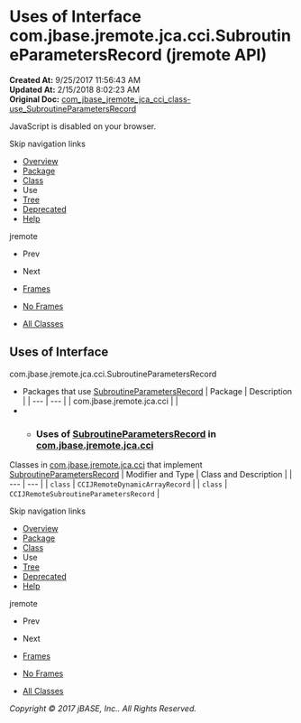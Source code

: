 # Uses of Interface com.jbase.jremote.jca.cci.SubroutineParametersRecord (jremote   API)

**Created At:** 9/25/2017 11:56:43 AM  
**Updated At:** 2/15/2018 8:02:23 AM  
**Original Doc:** [com_jbase_jremote_jca_cci_class-use_SubroutineParametersRecord](https://docs.jbase.com/39260-class-use/com_jbase_jremote_jca_cci_class-use_SubroutineParametersRecord)  

<!--<br>    try {<br>        if (location.href.indexOf('is-external=true') == -1) {<br>            parent.document.title="Uses of Interface com.jbase.jremote.jca.cci.SubroutineParametersRecord (jremote   API)";<br>        }<br>    }<br>    catch(err) {<br>    }<br>//-->
JavaScript is disabled on your browser.

Skip navigation links

- [Overview](../../../../../../overview-summary.html)
- [Package](/39259-cci/com_jbase_jremote_jca_cci_package-summary)
- [Class](/39259-cci/com_jbase_jremote_jca_cci_SubroutineParametersRecord "interface in com.jbase.jremote.jca.cci")
- Use
- [Tree](/39259-cci/com_jbase_jremote_jca_cci_package-tree)
- [Deprecated](../../../../../../deprecated-list.html)
- [Help](../../../../../../help-doc.html)


jremote <br>

- Prev
- Next


- [Frames](../../../../../../index.html?com/jbase/jremote/jca/cci/class-use//39260-class-use/com_jbase_jremote_jca_cci_class-use_SubroutineParametersRecord)
- [No Frames](/39260-class-use/com_jbase_jremote_jca_cci_class-use_SubroutineParametersRecord)


- [All Classes](../../../../../../allclasses-noframe.html)


<!--<br>  allClassesLink = document.getElementById("allclasses\_navbar\_top");<br>  if(window==top) {<br>    allClassesLink.style.display = "block";<br>  }<br>  else {<br>    allClassesLink.style.display = "none";<br>  }<br>  //-->

## Uses of Interface
com.jbase.jremote.jca.cci.SubroutineParametersRecord

- Packages that use [SubroutineParametersRecord](/39259-cci/com_jbase_jremote_jca_cci_SubroutineParametersRecord "interface in com.jbase.jremote.jca.cci") | Package | Description |
| --- | --- |
| com.jbase.jremote.jca.cci |   |
- - ### Uses of [SubroutineParametersRecord](/39259-cci/com_jbase_jremote_jca_cci_SubroutineParametersRecord "interface in com.jbase.jremote.jca.cci") in [com.jbase.jremote.jca.cci](/39259-cci/com_jbase_jremote_jca_cci_package-summary)


Classes in [com.jbase.jremote.jca.cci](/39259-cci/com_jbase_jremote_jca_cci_package-summary) that implement [SubroutineParametersRecord](/39259-cci/com_jbase_jremote_jca_cci_SubroutineParametersRecord "interface in com.jbase.jremote.jca.cci") | Modifier and Type | Class and Description |
| --- | --- |
| `class` | `CCIJRemoteDynamicArrayRecord`  |
| `class` | `CCIJRemoteSubroutineParametersRecord`  |

Skip navigation links

- [Overview](../../../../../../overview-summary.html)
- [Package](/39259-cci/com_jbase_jremote_jca_cci_package-summary)
- [Class](/39259-cci/com_jbase_jremote_jca_cci_SubroutineParametersRecord "interface in com.jbase.jremote.jca.cci")
- Use
- [Tree](/39259-cci/com_jbase_jremote_jca_cci_package-tree)
- [Deprecated](../../../../../../deprecated-list.html)
- [Help](../../../../../../help-doc.html)


jremote <br>

- Prev
- Next


- [Frames](../../../../../../index.html?com/jbase/jremote/jca/cci/class-use//39260-class-use/com_jbase_jremote_jca_cci_class-use_SubroutineParametersRecord)
- [No Frames](/39260-class-use/com_jbase_jremote_jca_cci_class-use_SubroutineParametersRecord)


- [All Classes](../../../../../../allclasses-noframe.html)


<!--<br>  allClassesLink = document.getElementById("allclasses\_navbar\_bottom");<br>  if(window==top) {<br>    allClassesLink.style.display = "block";<br>  }<br>  else {<br>    allClassesLink.style.display = "none";<br>  }<br>  //-->

*Copyright © 2017 jBASE, Inc.. All Rights Reserved.*
